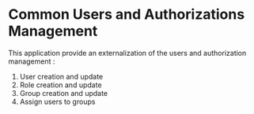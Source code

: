 # Common Users and Authorizations Management

This application provide an externalization of the users and authorization management :

1. User creation and update
2. Role creation and update
3. Group creation and update
4. Assign users to groups
